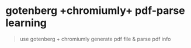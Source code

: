 # gotenberg +chromiumly+ pdf-parse learning

> use gotenberg + chromiumly generate pdf file & parse pdf info
